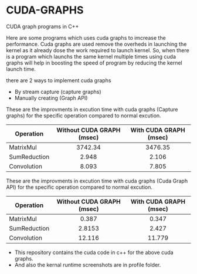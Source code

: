 # CUDA-GRAPHS
CUDA graph programs in C++

Here are some programs which uses cuda graphs to imcrease the performance.
Cuda graphs are used remove the overheds in launching the kernel as it already dose the work required to launch kernel. So, when there is a program which launchs the same kernel multiple times using cuda graphs will help in boosting the speed of program by reducing the kernel launch time. 

there are 2 ways to implement cuda graphs 
* By stream capture (capture graphs)
* Manually creating (Graph API)

These are the improvments in excution time with cuda graphs (Capture graphs) for the specific operation compared to normal excution.


| Operation    | Without CUDA GRAPH (msec)    |  With CUDA GRAPH (msec)      |
| -------------|:----------------------------:|:----------------------------:|
| MatrixMul    |         3742.34              |         3476.35              |
| SumReduction |         2.948                |         2.106                |
| Convolution  |         8.093                |         7.805                |




These are the improvments in excution time with cuda graphs (Cuda Graph API) for the specific operation compared to normal excution.


| Operation    | Without CUDA GRAPH (msec)    |  With CUDA GRAPH (msec)      |
| -------------|:----------------------------:|:----------------------------:|
| MatrixMul    |         0.387                |         0.347                |
| SumReduction |         2.8153               |         2.427                |
| Convolution  |         12.116               |         11.779               |

* This repository contains the cuda code in c++ for  the above cuda graphs. 
* And also the kernal runtime screenshots are in profile folder. 

